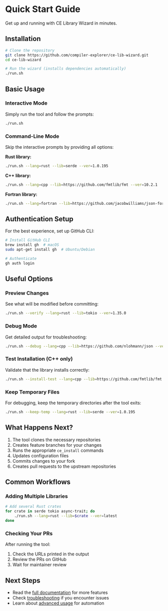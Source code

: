 # Quick Start Guide

Get up and running with CE Library Wizard in minutes.

## Installation

```bash
# Clone the repository
git clone https://github.com/compiler-explorer/ce-lib-wizard.git
cd ce-lib-wizard

# Run the wizard (installs dependencies automatically)
./run.sh
```

## Basic Usage

### Interactive Mode
Simply run the tool and follow the prompts:
```bash
./run.sh
```

### Command-Line Mode
Skip the interactive prompts by providing all options:

**Rust library:**
```bash
./run.sh --lang=rust --lib=serde --ver=1.0.195
```

**C++ library:**
```bash
./run.sh --lang=cpp --lib=https://github.com/fmtlib/fmt --ver=10.2.1
```

**Fortran library:**
```bash
./run.sh --lang=fortran --lib=https://github.com/jacobwilliams/json-fortran --ver=8.5.0
```

## Authentication Setup

For the best experience, set up GitHub CLI:

```bash
# Install GitHub CLI
brew install gh  # macOS
sudo apt-get install gh  # Ubuntu/Debian

# Authenticate
gh auth login
```

## Useful Options

### Preview Changes
See what will be modified before committing:
```bash
./run.sh --verify --lang=rust --lib=tokio --ver=1.35.0
```

### Debug Mode
Get detailed output for troubleshooting:
```bash
./run.sh --debug --lang=cpp --lib=https://github.com/nlohmann/json --ver=3.11.3
```

### Test Installation (C++ only)
Validate that the library installs correctly:
```bash
./run.sh --install-test --lang=cpp --lib=https://github.com/fmtlib/fmt --ver=10.2.1
```

### Keep Temporary Files
For debugging, keep the temporary directories after the tool exits:
```bash
./run.sh --keep-temp --lang=rust --lib=serde --ver=1.0.195
```

## What Happens Next?

1. The tool clones the necessary repositories
2. Creates feature branches for your changes
3. Runs the appropriate `ce_install` commands
4. Updates configuration files
5. Commits changes to your fork
6. Creates pull requests to the upstream repositories

## Common Workflows

### Adding Multiple Libraries
```bash
# Add several Rust crates
for crate in serde tokio async-trait; do
    ./run.sh --lang=rust --lib=$crate --ver=latest
done
```

### Checking Your PRs
After running the tool:
1. Check the URLs printed in the output
2. Review the PRs on GitHub
3. Wait for maintainer review

## Next Steps

- Read the [full documentation](../README.md) for more features
- Check [troubleshooting](troubleshooting.md) if you encounter issues
- Learn about [advanced usage](advanced-usage.md) for automation
